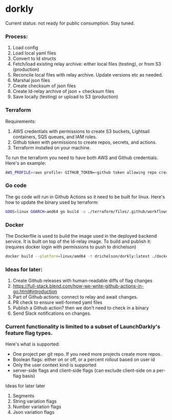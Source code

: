 # dorkly
Current status: not ready for public consumption. Stay tuned.

### Process:
1. Load config
2. Load local yaml files
3. Convert to ld structs
4. Fetch/load existing relay archive: either local files (testing), or from S3 (production)
5. Reconcile local files with relay archive. Update versions etc as needed.
6. Marshal json files
7. Create checksum of json files
8. Create ld-relay archive of json + checksum files
9. Save locally (testing) or upload to S3 (production)

### Terraform
Requirements:
1. AWS credentials with permissions to create S3 buckets, Lightsail containers, SQS queues, and IAM roles.
2. Github token with permissions to create repos, secrets, and actions.
3. Terraform installed on your machine.

To run the terraform you need to have both AWS and Github credentials. Here's an example:
```bash
AWS_PROFILE=<aws profile> GITHUB_TOKEN=<github token allowing repo creation etc> terraform apply
```

### Go code
The go code will run in Github Actions so it need to be built for linux. Here's how to update the binary used by terraform:
```bash
GOOS=linux GOARCH=amd64 go build -o ./terraform/files/.github/workflows/dorkly ./cmd/dorkly
```

### Docker
The Dockerfile is used to build the image used in the deployed backend service. It is built on top of the ld-relay image.
To build and publish it: (requires docker login with permissions to push to drichelson)
```bash
docker build --platform=linux/amd64 -t drichelson/dorkly:latest ./docker/ && docker push drichelson/dorkly:latest
```

### Ideas for later:
1. Create Github releases with human-readable diffs of flag changes
2. https://full-stack.blend.com/how-we-write-github-actions-in-go.html#introduction
2. Part of Github actions: connect to relay and await changes.
3. PR check to ensure well-formed yaml files
4. Publish a Github action? then we don't need to check in a binary
5. Send Slack notifications on changes.


### Current functionality is limited to a subset of LaunchDarkly's feature flag types.
Here's what is supported:
- One project per git repo. If you need more projects create more repos.
- Boolean flags: either on or off, or a percent rollout based on user id
- Only the user context kind is supported
- server-side flags and client-side flags (can exclude client-side on a per-flag basis)

Ideas for later later
1. Segments
2. String variation flags
3. Number variation flags
4. Json variation flags
